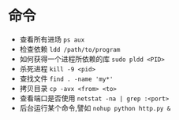 # 命令

- 查看所有进场 `ps aux`
- 检查依赖 `ldd /path/to/program`
- 如何获得一个进程所依赖的库 `sudo pldd <PID>`
- 杀死进程 `kill -9 <pid>`
- 查找文件 `find . -name 'my*'`
- 拷贝目录 `cp -avx <from> <to>`
- 查看端口是否使用 `netstat -na | grep :<port>`
- 后台运行某个命令,譬如 `nohup python http.py &`